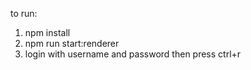 to run:
1. npm install
2. npm run start:renderer
3. login with username and password then press ctrl+r 
